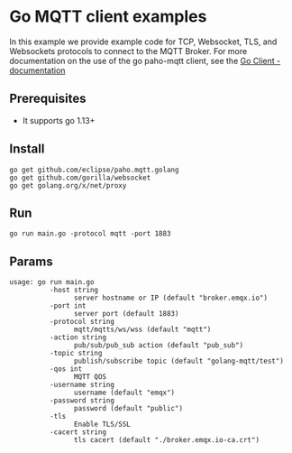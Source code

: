 # Go MQTT client examples
In this example we provide example code for TCP, Websocket, TLS, and Websockets protocols to connect to the MQTT Broker.
For more documentation on the use of the go paho-mqtt client, see the [Go Client - documentation](https://godoc.org/github.com/eclipse/paho.mqtt.golang)

## Prerequisites
* It supports go 1.13+

## Install
```shell script
go get github.com/eclipse/paho.mqtt.golang
go get github.com/gorilla/websocket
go get golang.org/x/net/proxy
```

## Run
```shell script
go run main.go -protocol mqtt -port 1883 
``` 

## Params

```shell script
usage: go run main.go 
          -host string
                server hostname or IP (default "broker.emqx.io")
          -port int
                server port (default 1883)
          -protocol string
                mqtt/mqtts/ws/wss (default "mqtt")
          -action string
                pub/sub/pub_sub action (default "pub_sub")
          -topic string
                publish/subscribe topic (default "golang-mqtt/test")
          -qos int
                MQTT QOS
          -username string
                username (default "emqx")
          -password string
                password (default "public")
          -tls
                Enable TLS/SSL
          -cacert string
                tls cacert (default "./broker.emqx.io-ca.crt")
```